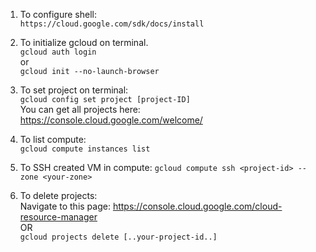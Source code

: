 1. To configure shell:<br/>
   `https://cloud.google.com/sdk/docs/install`<br/>
   
2. To initialize gcloud on terminal. <br/>
   `gcloud auth login` <br/>
   or<br/>
   `gcloud init --no-launch-browser`
   
3. To set project on terminal:<br/>
   `gcloud config set project [project-ID]`<br/>
   You can get all projects here: https://console.cloud.google.com/welcome/

4. To list compute:<br/>
   `gcloud compute instances list`<br/>

5. To SSH created VM in compute: `gcloud compute ssh <project-id> --zone <your-zone>`
   
4. To delete projects: <br/>
  Navigate to this page: https://console.cloud.google.com/cloud-resource-manager <br/>
  OR <br/>
  `gcloud projects delete [..your-project-id..]`
  
 
